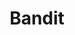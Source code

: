 ---
layout: usepage
title: Bandit
supplement:
boss: 
bosstitle:
category: bestiary
type: Humanoid
hp: 80
ac: 17
move:
  - laufend 40
str: 2
dex: 3
con: 1
int: 0
wis: 1
cha: 0
weak:
res:
imm:
actions:
  - Schurkischer Angriff
  - Schneller Hieb
  - Blendgranate
  - Fluchtplan
  - Hinterhalt

---